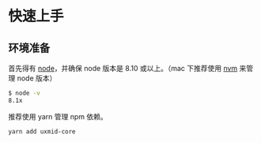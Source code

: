 # 快速上手

## 环境准备

首先得有 [node](https://nodejs.org/en/)，并确保 node 版本是 8.10 或以上。（mac 下推荐使用 [nvm](https://github.com/creationix/nvm) 来管理 node 版本）

```bash
$ node -v
8.1x
```

推荐使用 yarn 管理 npm 依赖。

```bash
yarn add uxmid-core
```